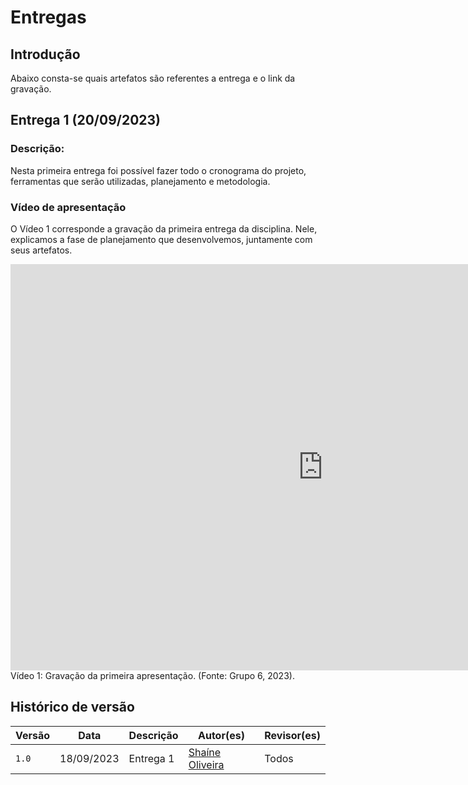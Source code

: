 # Entregas

## Introdução

 Abaixo consta-se quais artefatos são referentes a entrega e o link da gravação. 

## Entrega 1 (20/09/2023)
### Descrição: 
Nesta primeira entrega foi possível fazer todo o cronograma do projeto, ferramentas que serão utilizadas, planejamento e metodologia.

### Vídeo de apresentação
O Vídeo 1 corresponde a gravação da primeira entrega da disciplina. Nele, explicamos a fase de planejamento que desenvolvemos, juntamente com seus artefatos.

<iframe width="1000vw" height="650vh" src="https://www.youtube.com/embed/yY1mJ0cZrZA" title="Ponto de controle 1" frameborder="0" allow="accelerometer; autoplay; clipboard-write; encrypted-media; gyroscope; picture-in-picture" allowfullscreen=""></iframe>
Vídeo 1: Gravação da primeira apresentação. (Fonte: Grupo 6, 2023).




## Histórico de versão

| Versão | Data | Descrição| Autor(es)| Revisor(es)
|--|--|--|--|--|
| `1.0`|18/09/2023|Entrega 1| [Shaíne Oliveira](https://github.com/ShaineOliveira)| Todos



